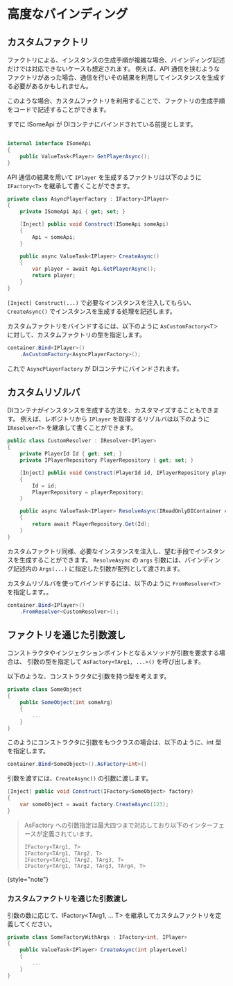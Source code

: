 # 高度なバインディング

## カスタムファクトリ

ファクトリによる、インスタンスの生成手順が複雑な場合、バインディング記述だけでは対応できないケースも想定されます。
例えば、API 通信を挟むようなファクトリがあった場合、通信を行いその結果を利用してインスタンスを生成する必要があるかもしれません。

このような場合、カスタムファクトリを利用することで、ファクトリの生成手順をコードで記述することができます。

すでに ISomeApi が DIコンテナにバインドされている前提とします。

```C#

internal interface ISomeApi
{
    public ValueTask<Player> GetPlayerAsync();
}
```

API 通信の結果を用いて ```IPlayer``` を生成するファクトリは以下のように ```IFactory<T>``` を継承して書くことができます。

```C#
private class AsyncPlayerFactory : IFactory<IPlayer>
{
    private ISomeApi Api { get; set; }

    [Inject] public void Construct(ISomeApi someApi)
    {
        Api = someApi;
    }

    public async ValueTask<IPlayer> CreateAsync()
    {
        var player = await Api.GetPlayerAsync();
        return player;
    }
}
```

```[Inject] Construct(...)``` で必要なインスタンスを注入してもらい、```CreateAsync()``` でインスタンスを生成する処理を記述します。

カスタムファクトリをバインドするには、以下のように ```AsCustomFactory<T＞``` に対して、カスタムファクトリの型を指定します。

```C#
container.Bind<IPlayer>()
    .AsCustomFactory<AsyncPlayerFactory>();
```

これで ```AsyncPlayerFactory``` が DIコンテナにバインドされます。

## カスタムリゾルバ

DIコンテナがインスタンスを生成する方法を、カスタマイズすることもできます。
例えば、レポジトリから ```IPlayer``` を取得するリゾルバは以下のように ```IResolver<T>``` を継承して書くことができます。

```C#
public class CustomResolver : IResolver<IPlayer>
{
    private PlayerId Id { get; set; }
    private IPlayerRepository PlayerRepository { get; set; }

    [Inject] public void Construct(PlayerId id, IPlayerRepository playerRepository)
    {
        Id = id;
        PlayerRepository = playerRepository;
    }

    public async ValueTask<IPlayer> ResolveAsync(IReadOnlyDIContainer container, object[] args)
    {
        return await PlayerRepository.Get(Id);
    }
}
```

カスタムファクトリ同様、必要なインスタンスを注入し、望む手段でインスタンスを生成することができます。
```ResolveAsync``` の ```args``` 引数には、バインディング記述内の ```Args(...)``` に指定した引数が配列として渡されます。

カスタムリゾルバを使ってバインドするには、以下のように ```FromResolver<T＞``` を指定します。。

```C#
container.Bind<IPlayer>()
    .FromResolver<CustomResolver>();
```

## ファクトリを通じた引数渡し

コンストラクタやインジェクションポイントとなるメソッドが引数を要求する場合は、
引数の型を指定して ```AsFactory<TArg1, ...>()``` を呼び出します。

以下のような、コンストラクタに引数を持つ型を考えます。

```C#
private class SomeObject
{
    public SomeObject(int someArg)
    {
        ...
    }
}
```

このようにコンストラクタに引数をもつクラスの場合は、以下のように、int 型を指定します。

```C#
container.Bind<SomeObject>().AsFactory<int>()
```

引数を渡すには、```CreateAsync()``` の引数に渡します。

```C#
[Inject] public void Construct(IFactory<SomeObject> factory)
{
    var someObject = await factory.CreateAsync(123);
}
```

> AsFactory への引数指定は最大四つまで対応しており以下のインターフェースが定義されています。
>
> ```C#
> IFactory<TArg1, T>
> IFactory<TArg1, TArg2, T>
> IFactory<TArg1, TArg2, TArg3, T>
> IFactory<TArg1, TArg2, TArg3, TArg4, T>
> ```
{style="note"}

### カスタムファクトリを通じた引数渡し

引数の数に応じて、IFactory<TArg1, ... T> を継承してカスタムファクトリを定義してください。

```C#
private class SomeFactoryWithArgs : IFactory<int, IPlayer>
{
    public ValueTask<IPlayer> CreateAsync(int playerLevel)
    {
        ...
    }
}
```